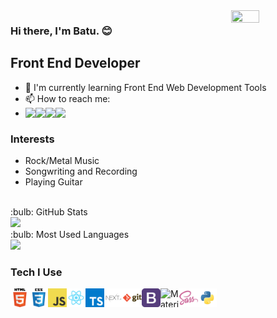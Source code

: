 <!-- Batu's README -->

<img src="https://media.giphy.com/media/xTiTnnnWvRXTeXx3wc/source.gif" align="right" width="30%" height="40%">

### Hi there, I'm Batu. :blush:
## Front End Developer 

* 🌱 I'm currently learning Front End Web Development Tools
* 📫 How to reach me: 
* [<img align="left" src="https://img.shields.io/badge/LinkedIn-0077B5?style=for-the-badge&logo=linkedin&logoColor=white" />][linkedin]
[<img align="left" src="https://img.shields.io/badge/Twitter-1DA1F2?style=for-the-badge&logo=twitter&logoColor=white" />][twitter]
[<img align="left" src="https://img.shields.io/badge/Instagram-E4405F?style=for-the-badge&logo=instagram&logoColor=white" />][instagram]
[<img align="left" src="https://img.shields.io/badge/Medium-12100E?style=for-the-badge&logo=medium&logoColor=blue" />][medium]

### Interests
* Rock/Metal Music
* Songwriting and Recording
* Playing Guitar
<br />

<summary>:bulb: GitHub Stats </summary>
<img src="https://github-readme-stats.vercel.app/api?username=batukochan&theme=tokyonight" >
<br />

<summary>:bulb: Most Used Languages </summary>
<img src="https://github-readme-stats.vercel.app/api/top-langs/?username=batukochan&layout=compact&theme=tokyonight" >

<br />

### Tech I Use

<img align="left" src="https://raw.githubusercontent.com/github/explore/80688e429a7d4ef2fca1e82350fe8e3517d3494d/topics/html/html.png" align="right" width="30" height="30" >
<img align="left" src="https://raw.githubusercontent.com/github/explore/80688e429a7d4ef2fca1e82350fe8e3517d3494d/topics/css/css.png" align="right" width="30" height="30" >
<img align="left" src="https://raw.githubusercontent.com/github/explore/80688e429a7d4ef2fca1e82350fe8e3517d3494d/topics/javascript/javascript.png" align="right" width="30" height="30" >
<img align="left" src="https://raw.githubusercontent.com/github/explore/80688e429a7d4ef2fca1e82350fe8e3517d3494d/topics/react/react.png" align="right" width="30" height="30" >
<img align="left" src="https://raw.githubusercontent.com/github/explore/main/topics/typescript/typescript.png" width="30" height="30" >
<img align="left" src="https://raw.githubusercontent.com/github/explore/main/topics/nextjs/nextjs.png" width="30" height="30" >
<img align="left" src="https://raw.githubusercontent.com/github/explore/80688e429a7d4ef2fca1e82350fe8e3517d3494d/topics/git/git.png" align="right" width="30" height="30" >
<img align="left" src="https://raw.githubusercontent.com/github/explore/80688e429a7d4ef2fca1e82350fe8e3517d3494d/topics/bootstrap/bootstrap.png" align="right" width="30" height="30" >
<img align="left" src="https://material-ui.com/static/logo.png" alt="Material-UI" width="30" height="30"  align="right">
<img align="left" src="https://raw.githubusercontent.com/github/explore/80688e429a7d4ef2fca1e82350fe8e3517d3494d/topics/sass/sass.png" align="right" width="30" height="30" >
<img align="left" src="https://raw.githubusercontent.com/github/explore/80688e429a7d4ef2fca1e82350fe8e3517d3494d/topics/python/python.png" align="right" width="30" height="30" >


<!-- Links -->
[linkedin]: https://www.linkedin.com/in/batukochan
[medium]: https://batukochan.medium.com
[twitter]: https://twitter.com/batukochan
[instagram]: https://www.instagram.com/batukochan/
